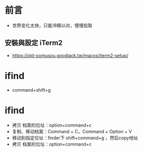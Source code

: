 
# 前言 #

- 世界变化太快，只能冷眼以对，慢慢拾取

## 安裝與設定 iTerm2

- https://old-oomusou.goodjack.tw/macos/iterm2-setup/

# ifind
- command+shift+g

# ifind
- 拷贝 档案的位址：option+command+c
- 复制、移动档案：Command + C，Command + Option + V
- 移动到指定位址：finder下 shift+command+g ，然后copy地址
- 拷贝 档案的位址：option+command+c

